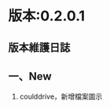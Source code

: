 版本:0.2.0.1
=============
<h2>
版本維護日誌</h2>
<h2>
一、New</h2>
<div>
<ol>
<li>coulddrive，新增檔案圖示</li>
</ol>
</div>
<div>
<div>
<ol></ol>
<div>
</div>
</div>
</div>
